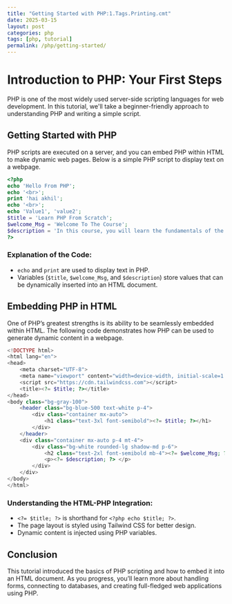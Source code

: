 ```yaml
---
title: "Getting Started with PHP:1.Tags.Printing.cmt"
date: 2025-03-15
layout: post
categories: php
tags: [php, tutorial]
permalink: /php/getting-started/
---
```


# Introduction to PHP: Your First Steps

PHP is one of the most widely used server-side scripting languages for web development. In this tutorial, we'll take a beginner-friendly approach to understanding PHP and writing a simple script.

## Getting Started with PHP

PHP scripts are executed on a server, and you can embed PHP within HTML to make dynamic web pages. Below is a simple PHP script to display text on a webpage.

```php
<?php
echo 'Hello From PHP';
echo '<br>';
print 'hai akhil';
echo '<br>';
echo 'Value1', 'value2';
$title = 'Learn PHP From Scratch';
$welcome_Msg = 'Welcome To The Course';
$description = 'In this course, you will learn the fundamentals of the PHP language';
?>
```

### Explanation of the Code:
- `echo` and `print` are used to display text in PHP.
- Variables (`$title`, `$welcome_Msg`, and `$description`) store values that can be dynamically inserted into an HTML document.

## Embedding PHP in HTML

One of PHP’s greatest strengths is its ability to be seamlessly embedded within HTML. The following code demonstrates how PHP can be used to generate dynamic content in a webpage.

```php
<!DOCTYPE html>
<html lang="en">
<head>
    <meta charset="UTF-8">
    <meta name="viewport" content="width=device-width, initial-scale=1.0">
    <script src="https://cdn.tailwindcss.com"></script>
    <title><?= $title; ?></title>
</head>
<body class="bg-gray-100">
    <header class="bg-blue-500 text-white p-4">
        <div class="container mx-auto">
            <h1 class="text-3xl font-semibold"><?= $title; ?></h1>
        </div>
    </header>
    <div class="container mx-auto p-4 mt-4">
        <div class="bg-white rounded-lg shadow-md p-6">
            <h2 class="text-2xl font-semibold mb-4"><?= $welcome_Msg; ?></h2>
            <p><?= $description; ?> </p>
        </div>
    </div>
</body>
</html>
```

### Understanding the HTML-PHP Integration:
- `<?= $title; ?>` is shorthand for `<?php echo $title; ?>`.
- The page layout is styled using Tailwind CSS for better design.
- Dynamic content is injected using PHP variables.

## Conclusion
This tutorial introduced the basics of PHP scripting and how to embed it into an HTML document. As you progress, you’ll learn more about handling forms, connecting to databases, and creating full-fledged web applications using PHP.

